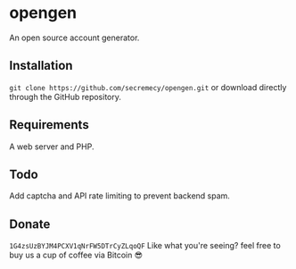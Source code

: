 # opengen
An open source account generator.
## Installation
`git clone https://github.com/secremecy/opengen.git` or download directly through the GitHub repository.
## Requirements
A web server and PHP.
## Todo
Add captcha and API rate limiting to prevent backend spam.
## Donate
`1G4zsUzBYJM4PCXV1qNrFW5DTrCyZLqoQF`
Like what you're seeing? feel free to buy us a cup of coffee via Bitcoin 😎
